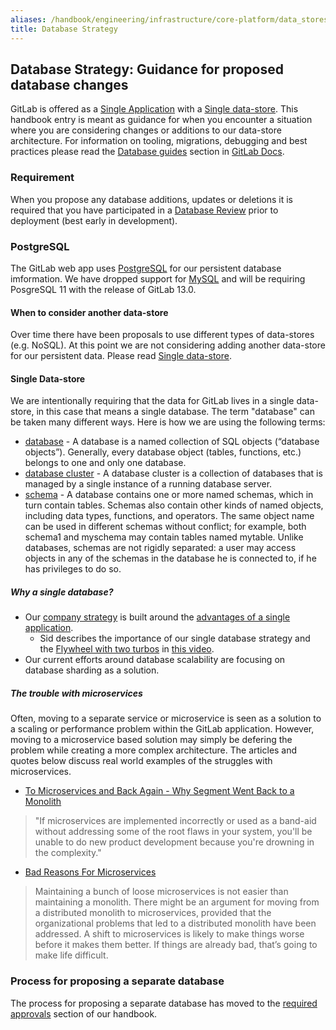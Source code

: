 ```yaml
---
aliases: /handbook/engineering/infrastructure/core-platform/data_stores/database/doc/strategy.html
title: Database Strategy
---
```







## Database Strategy: Guidance for proposed database changes

GitLab is offered as a [Single Application](/handbook/product/single-application) with a [Single data-store](/handbook/product/single-application/#single-data-store).  This handbook entry is meant as guidance for when you encounter a situation where you are considering changes or additions to our data-store architecture.  For information on tooling, migrations, debugging and best practices please read the [Database guides](https://docs.gitlab.com/ee/development/#database-guides) section in [GitLab Docs](https://docs.gitlab.com/).

### Requirement

When you propose any database additions, updates or deletions it is required that you have participated in a [Database Review](https://docs.gitlab.com/ee/development/database_review.html#database-review-guidelines) prior to deployment (best early in development).

### PostgreSQL

The GitLab web app uses [PostgreSQL](https://docs.gitlab.com/ee/development/architecture.html#postgresql) for our persistent database imformation.  We have dropped support for [MySQL](https://gitlab.com/gitlab-org/gitlab-foss/-/issues/52442) and will be requiring PosgreSQL 11 with the release of GitLab 13.0.

#### When to consider another data-store

Over time there have been proposals to use different types of data-stores (e.g. NoSQL). At this point we are not considering adding another data-store for our persistent data.  Please read [Single data-store](/handbook/product/single-application/#single-data-store).

#### Single Data-store

We are intentionally requiring that the data for GitLab lives in a single data-store, in this case that means a single database.  The term "database" can be taken many different ways.  Here is how we are using the following terms:

- [database](https://www.postgresql.org/docs/11/manage-ag-overview.html) - A database is a named collection of SQL objects (“database objects”). Generally, every database object (tables, functions, etc.) belongs to one and only one database.
- [database cluster](https://www.postgresql.org/docs/8.1/creating-cluster.html) -  A database cluster is a collection of databases that is managed by a single instance of a running database server.
- [schema](https://www.postgresql.org/docs/8.1/ddl-schemas.html) - A database contains one or more named schemas, which in turn contain tables. Schemas also contain other kinds of named objects, including data types, functions, and operators. The same object name can be used in different schemas without conflict; for example, both schema1 and myschema may contain tables named mytable. Unlike databases, schemas are not rigidly separated: a user may access objects in any of the schemas in the database he is connected to, if he has privileges to do so.

##### Why a single database?

- Our [company strategy](/handbook/company/strategy/) is built around the [advantages of a single application](/handbook/product/single-application/).
  - Sid describes the importance of our single database strategy and the [Flywheel with two turbos](/handbook/company/strategy/#flywheel-with-two-turbos) in [this video](https://youtu.be/TGulb4sGJ9g?t=877).
- Our current efforts around database scalability are focusing on database sharding as a solution.

##### The trouble with microservices

Often, moving to a separate service or microservice is seen as a solution to a scaling or performance problem within the GitLab application.  However, moving to a microservice based solution may simply be defering the problem while creating a more complex architecture.  The articles and quotes below discuss real world examples of the struggles with microservices.

- [To Microservices and Back Again - Why Segment Went Back to a Monolith](https://www.infoq.com/news/2020/04/microservices-back-again/)

>"If microservices are implemented incorrectly or used as a band-aid without addressing some of the root flaws in your system, you'll be unable to do new product development because you're drowning in the complexity."

- [Bad Reasons For Microservices](https://completedeveloperpodcast.com/episode-189/)

>Maintaining a bunch of loose microservices is not easier than maintaining a monolith. There might be an argument for moving from a distributed monolith to microservices, provided that the organizational problems that led to a distributed monolith have been addressed. A shift to microservices is likely to make things worse before it makes them better. If things are already bad, that’s going to make life difficult.

### Process for proposing a separate database

The process for proposing a separate database has moved to the [required approvals](/handbook/engineering/development/required-approvals.html) section of our handbook.

